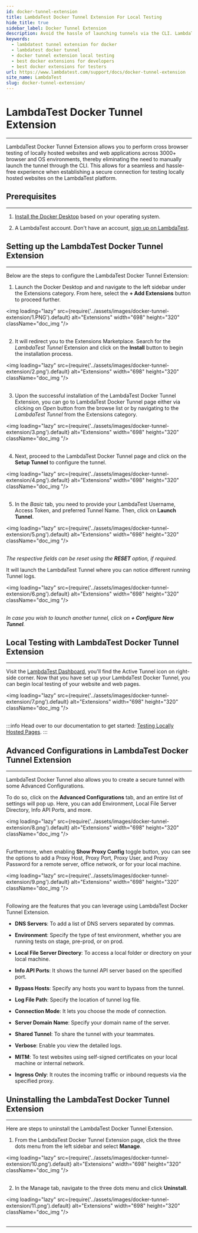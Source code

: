 ```yaml
---
id: docker-tunnel-extension
title: LambdaTest Docker Tunnel Extension For Local Testing
hide_title: true
sidebar_label: Docker Tunnel Extension
description: Avoid the hassle of launching tunnels via the CLI. LambdaTest Docker Tunnel Extension lets you test locally hosted web applications across 3000+ browsers, devices, and operating systems.
keywords:
  - lambdatest tunnel extension for docker
  - lambdatest docker tunnel
  - docker tunnel extension local testing
  - best docker extensions for developers
  - best docker extensions for testers
url: https://www.lambdatest.com/support/docs/docker-tunnel-extension
site_name: LambdaTest
slug: docker-tunnel-extension/
---
```


<script type="application/ld+json"
      dangerouslySetInnerHTML={{ __html: JSON.stringify({
       "@context": "https://schema.org",
        "@type": "BreadcrumbList",
        "itemListElement": [{
          "@type": "ListItem",
          "position": 1,
          "name": "LambdaTest",
          "item": "https://www.lambdatest.com"
        },{
          "@type": "ListItem",
          "position": 2,
          "name": "Support",
          "item": "https://www.lambdatest.com/support/docs/"
        },{
          "@type": "ListItem",
          "position": 3,
          "name": "LambdaTest Docker Tunnel Extension",
          "item": "https://www.lambdatest.com/support/docs/docker-tunnel-extension/"
        }]
      })
    }}
></script>

# LambdaTest Docker Tunnel Extension
---

LambdaTest Docker Tunnel Extension allows you to perform cross browser testing of locally hosted websites and web applications across 3000+ browser and OS environments, thereby eliminating the need to manually launch the tunnel through the CLI. This allows for a seamless and hassle-free experience when establishing a secure connection for testing locally hosted websites on the LambdaTest platform.

<div className="ytframe"> 
<div className="youtube" data-embed="6_bIrOkb4aY">
    <div className="play-button"></div>
</div>
</div>



## Prerequisites
---

1. [Install the Docker Desktop](https://www.docker.com/products/docker-desktop) based on your operating system.

2. A LambdaTest account. Don't have an account, [sign up on LambdaTest](https://accounts.lambdatest.com/register). 

## Setting up the LambdaTest Docker Tunnel Extension
---

Below are the steps to configure the LambdaTest Docker Tunnel Extension:

1. Launch the Docker Desktop and and navigate to the left sidebar under the Extensions category. From here, select the **+ Add Extensions** button to proceed further.

<img loading="lazy" src={require('../assets/images/docker-tunnel-extension/1.PNG').default} alt="Extensions" width="698" height="320" className="doc_img "/><br/><br/>


2. It will redirect you to the Extensions Marketplace. Search for the *LambdaTest Tunnel* Extension and click on the **Install** button to begin the installation process.

<img loading="lazy" src={require('../assets/images/docker-tunnel-extension/2.png').default} alt="Extensions" width="698" height="320" className="doc_img "/><br/><br/>


3. Upon the successful installation of the LambdaTest Docker Tunnel Extension, you can go to LambdaTest Docker Tunnel page either via clicking on *Open* button from the browse list or by navigating to the *LambdaTest Tunnel* from the Extensions category.

<img loading="lazy" src={require('../assets/images/docker-tunnel-extension/3.png').default} alt="Extensions" width="698" height="320" className="doc_img "/><br/><br/>


4. Next, proceed to the LambdaTest Docker Tunnel page and click on the **Setup Tunnel** to configure the tunnel.

<img loading="lazy" src={require('../assets/images/docker-tunnel-extension/4.png').default} alt="Extensions" width="698" height="320" className="doc_img "/><br/><br/>


5. In the *Basic* tab, you need to provide your LambdaTest Username, Access Token, and preferred Tunnel Name. Then, click on **Launch Tunnel**.

<img loading="lazy" src={require('../assets/images/docker-tunnel-extension/5.png').default} alt="Extensions" width="698" height="320" className="doc_img "/><br/><br/>

*The respective fields can be reset using the **RESET** option, if required.*

It will launch the LambdaTest Tunnel where you can notice different running Tunnel logs. 

<img loading="lazy" src={require('../assets/images/docker-tunnel-extension/6.png').default} alt="Extensions" width="698" height="320" className="doc_img "/><br/><br/>

*In case you wish to launch another tunnel, click on **+ Configure New Tunnel**.*

## Local Testing with LambdaTest Docker Tunnel Extension
---

Visit the [LambdaTest Dashboard](https://automation.lambdatest.com/build), you'll find the Active Tunnel icon on right-side corner. Now that you have set up your LambdaTest Docker Tunnel, you can begin local testing of your website and web pages.

<img loading="lazy" src={require('../assets/images/docker-tunnel-extension/7.png').default} alt="Extensions" width="698" height="320" className="doc_img "/><br/><br/>

:::info
Head over to our documentation to get started: [Testing Locally Hosted Pages](https://www.lambdatest.com/support/docs/testing-locally-hosted-pages/).
:::

## Advanced Configurations in LambdaTest Docker Tunnel Extension
---

LambdaTest Docker Tunnel also allows you to create a secure tunnel with some Advanced Configurations. 

To do so, click on the **Advanced Configurations** tab, and an entire list of settings will pop up. Here, you can add Environment, Local File Server Directory, Info API Ports, and more.

<img loading="lazy" src={require('../assets/images/docker-tunnel-extension/8.png').default} alt="Extensions" width="698" height="320" className="doc_img "/><br/><br/>


Furthermore, when enabling **Show Proxy Config** toggle button, you can see the options to add a Proxy Host, Proxy Port, Proxy User, and Proxy Password for a remote server, office network, or for your local machine.

<img loading="lazy" src={require('../assets/images/docker-tunnel-extension/9.png').default} alt="Extensions" width="698" height="320" className="doc_img "/><br/><br/>


Following are the features that you can leverage using LambdaTest Docker Tunnel Extension.

* **DNS Servers**: To add a list of DNS servers separated by commas.

* **Environment**: Specify the type of test environment, whether you are running tests on stage, pre-prod, or on prod.

* **Local File Server Directory**: To access a local folder or directory on your local machine. 

* **Info API Ports**: It shows the tunnel API server based on the specified port. 

* **Bypass Hosts**: Specify any hosts you want to bypass from the tunnel.

* **Log File Path**: Specify the location of tunnel log file.

* **Connection Mode**: It lets you choose the mode of connection.

* **Server Domain Name**: Specify your domain name of the server.

* **Shared Tunnel**: To share the tunnel with your teammates.

* **Verbose**: Enable you view the detailed logs.

* **MITM**: To test websites using self-signed certificates on your local machine or internal network.

* **Ingress Only**:  It routes the incoming traffic or inbound requests via the specified proxy. 

## Uninstalling the LambdaTest Docker Tunnel Extension
---

Here are steps to uninstall the LambdaTest Docker Tunnel Extension.

1. From the LambdaTest Docker Tunnel Extension page, click the three dots menu from the left sidebar and select **Manage**.

<img loading="lazy" src={require('../assets/images/docker-tunnel-extension/10.png').default} alt="Extensions" width="698" height="320" className="doc_img "/><br/><br/>

2. In the Manage tab, navigate to the three dots menu and click **Uninstall**.

<img loading="lazy" src={require('../assets/images/docker-tunnel-extension/11.png').default} alt="Extensions" width="698" height="320" className="doc_img "/><br/><br/>

---


